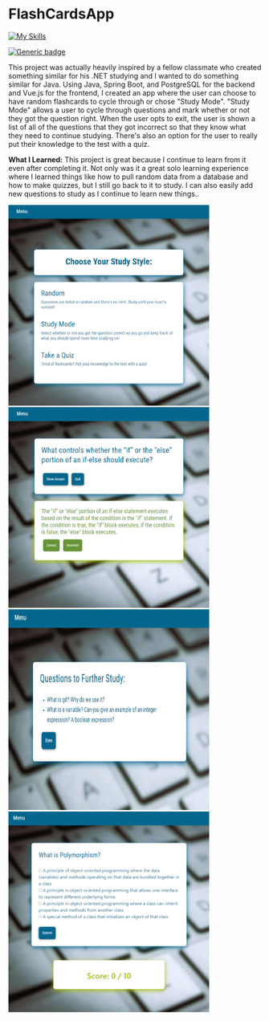 # FlashCardsApp 

[![My Skills](https://skillicons.dev/icons?i=js,postman,html,css,bootstrap,idea,java,vue,nodejs,spring,vscode,postgres)](https://skillicons.dev)

[![Generic badge](https://img.shields.io/badge/STATUS-COMPLETE-GREEN.svg)](https://shields.io/)

This project was actually heavily inspired by a fellow classmate who created something similar for his .NET studying and I wanted to do something similar for Java. Using Java, Spring Boot, and PostgreSQL for the backend and Vue.js for the frontend, I created an app where the user can choose to have random flashcards to cycle through or chose "Study Mode". "Study Mode" allows a user to cycle through questions and mark whether or not they got the question right. When the user opts to exit, the user is shown a list of all of the questions that they got incorrect so that they know what they need to continue studying. There's also an option for the user to really put their knowledge to the test with a quiz.

**What I Learned:**
This project is great because I continue to learn from it even after completing it. Not only was it a great solo learning experience where I learned things like how to pull random data from a database and how to make quizzes, but I still go back to it to study. I can also easily add new questions to study as I continue to learn new things..

<img src="/landing-page.png" width="400" height="400"> <img src="/questions.png" width="400" height="400">
<img src="/further-study.png" width="400" height="400"> <img src="/quiz-view.png" width="400" height="400">

